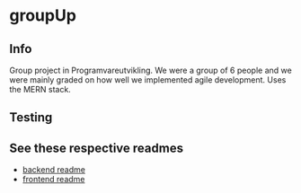 # groupUp

## Info

Group project in Programvareutvikling. We were a group of 6 people and we were mainly graded on how well we implemented agile development. Uses the MERN stack.

## Testing

## See these respective readmes

- [backend readme](groupup-backend/README.md)
- [frontend readme](groupup-frontend/README.md)
